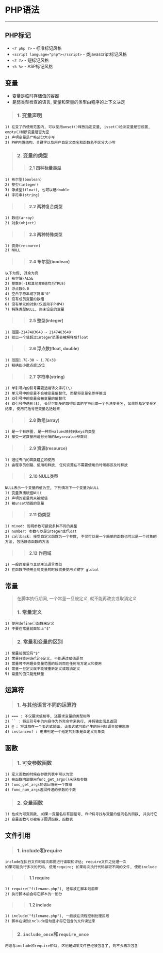 # **PHP语法** #
***



## **PHP标记** ##
* `<? php ?>` - 标准标记风格
* `<script language="php"></script>` - 类javascript标记风格
* `<? ?>` - 短标记风格
* `<% %>` - ASP标记风格



## **变量** ##
* 变量是临时存储值的容器
* 是弱类型检查的语言, 变量和常量的类型由程序的上下文决定

> ### **1. 变量声明** ###
    1) 在变了的使用范围内, 可以使用unset()释放指定变量, isset()检测变量是否设置, empty()判断变量是否为空  
    2) 声明变量是严格区分大小写  
    3) PHP内置结构、关键字以及用户自定义类名和函数名不区分大小写  
> ### **2. 变量的类型** ###
>> #### **2.1 四种标量类型** ####
    1) 布尔型(boolean)
    2) 整型(integer)
    3) 浮点型(float), 也可以是double
    4) 字符串(string)
>> #### **2.2 两种复合类型** ####
    1) 数组(array)
    2) 对象(object)
>> #### **2.3 两种特殊类型** ####
    1) 资源(resource)
    2) NULL
>> #### **2.4 布尔型(boolean)** ####
    以下为假, 其余为真
    1) 布尔值FALSE
    2) 整数0(-1和其他非0值均为TRUE)
    3) 浮点数0.0
    4) 空白字符串或字符串"0"
    5) 没有成员变量的数组
    6) 没有单元的对象(仅适用于PHP4)
    7) 特殊类型NULL, 尚未设定的变量
>> #### **2.5 整型(integer)** ####
    1) 范围-2147483648 ~ 2147483648
    2) 给出一个值超过integer范围会被解释成float
>> #### **2.6 浮点数(float, double)** ####
    1) 范围1.7E-38 ~ 1.7E+38 
    2) 精确到小数点后15位
>> #### **2.7 字符串(string)** ####
    1) 单引号内的引号需要适用转义字符(\)
    2) 单元号中的变量不会被变量值替代, 而是将变量名原样输出
    3) 双引号中的变量会被变量的值替代
    4) 双引号中遇到($), 会尽可能多的取得后面的字符组成一个合法变量名, 如果想指定变量名结束, 使用花括号把变量名括起来
>> #### **2.8 数组(array)** ####
    1) 是一个有序图, 是一种将values映射到keys的类型
    2) 接受一定数量用逗号分隔的key=>value参数对
>> #### **2.9 资源(resource)** ####
    1) 通过专门的函数建立和使用
    2) 由程序员创建、使用和释放, 任何资源在不需要使用的时候都该及时释放
>> #### **2.10 NULL类型** ####
    NULL表示一个变量的值为空, 下列情况下一个变量为NULL
    1) 变量直接赋值NULL
    2) 声明的变量尚未被赋值
    3) 被unset销毁的变量
>> #### **2.11 伪类型** ####
    1) mixed: 说明参数可接受多种不同的类型
    2) number: 参数可以是integer或float
    3) callback: 接受自定义函数为一个参数, 不仅可以是一个简单的函数也可以是一个对象的方法, 包括静态函数的方法
>> #### **2.12 作用域** ####
    1) 一般的变量与其他主流语言类似
    2) 在函数中使用全局变量的时候需要使用关键字 global 



## **常量** ##
> 在脚本执行期间, 一个常量一旦被定义, 就不能再改变或取消定义
> ### **1. 常量定义** ###
    1) 使用define()函数来定义
    2) 不要在常量前面加上"$"
> ### **2. 常量和变量的区别** ###
    1) 常量前面没有"$"
    2) 常量只能用define定义, 不能通过赋值语句
    3) 常量可不用理会变量范围的规则而在任何地方定义和使用
    4) 常量一旦定义就不能被重新定义或取消定义
    5) 常量的值只能是标量



## **运算符** ##
> ### **1. 与其他语言不同的运算符** ###
    1) === : 不仅要求值相等, 还要求变量的类型相等
    2) `` : 将反引号中的内容作为外壳命令来执行, 并将输出信息返回
    3) @ : 将其放在一个表达式前面, 该表达式可能产生的任何错误豆浆被忽略
    4) instanceof : 用来判定一个给定的对象是自定义对象类




## **函数** ##
> ### **1. 可变参数函数** ###
    1) 定义函数的时候在参数列表中可以为空
    2) 在函数内部使用func_get_args()来获取参数
    3) func_get_args的返回值是一个数组
    4) func_num_args返回传递的参数的个数
> ### **2. 变量函数** ###
    1) 也成为可变函数, 如果一变量名后有圆括号, PHP将寻找与变量的值同名的函数, 并执行它
    2) 变量函数可以被用于回调函数、函数表




## **文件引用** ##
> ### **1. include和require** ###
    include在执行文件时每次都要进行读取和评估; require文件之处理一次  
    如果可能执行多次的代码, 使用require; 如果每次执行代码读取不同的文件, 使用include  

>> #### **1.1 require** ####
    1) require("filename.php"), 通常放在脚本最前面
    2) 执行脚本前会将它脚本的一部分
>> #### **1.2 include** ####
    1) include("filename.php"), 一般放在流程控制处理区段
    2) 脚本在读到include语句是才将它包含的文件读进来  

> ### **2. `include_once`和`require_once`** ###
    用法与include和require相似, 区别是如果文件已经被包含了, 则不会再次包含
